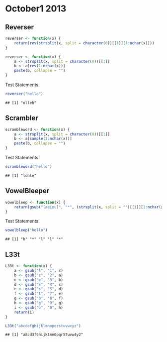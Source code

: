 October1 2013
========

## Reverser


```r
reverser <- function(x) {
    return(rev(strsplit(x, split = character(0))[[1]][1:nchar(x)]))
}

reverser <- function(x) {
    a <- strsplit(x, split = character(0))[[1]]
    b <- a[rev(1:nchar(x))]
    paste(b, collapse = "")
}
```


Test Statements:

```r
reverser("hello")
```

```
## [1] "olleh"
```


## Scrambler

```r
scrambleword <- function(x) {
    a <- strsplit(x, split = character(0))[[1]]
    b <- a[sample(1:nchar(x))]
    paste(b, collapse = "")
}
```

Test Statements:

```r
scrambleword("hello")
```

```
## [1] "lohle"
```


## VowelBleeper

```r
vowelbleep <- function(x) {
    return(gsub("[aeiou]", "*", (strsplit(x, split = "")[[1]][1:nchar(x)])))
}
```

Test Statements:

```r
vowelbleep("hello")
```

```
## [1] "h" "*" "l" "l" "*"
```


## L33t


```r
L33t <- function(x) {
    a <- gsub("l", "1", x)
    b <- gsub("z", "2", a)
    c <- gsub("e", "3", b)
    d <- gsub("x", "4", c)
    e <- gsub("s", "5", d)
    f <- gsub("t", "7", e)
    g <- gsub("b", "8", f)
    h <- gsub("g", "9", g)
    i <- gsub("o", "0", h)
    return(i)
}

L33t("abcdefghijklmnopqrstuvwxyz")
```

```
## [1] "a8cd3f9hijk1mn0pqr57uvw4y2"
```


